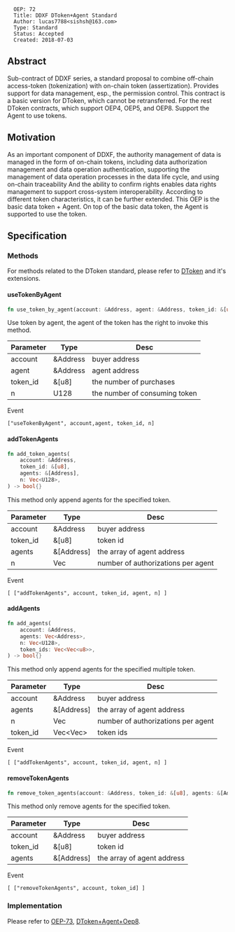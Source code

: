 ```
  OEP: 72
  Title: DDXF DToken+Agent Standard
  Author: lucas7788<sishsh@163.com>
  Type: Standard
  Status: Accepted
  Created: 2018-07-03
```

## Abstract

Sub-contract of DDXF series, a standard proposal to combine off-chain access-token (tokenization) with on-chain token (assertization). Provides support for data management, esp., the permission control. This contract is a basic version for DToken, which cannot be retransferred. For the rest DToken contracts, which support OEP4, OEP5, and OEP8.
Support the Agent to use tokens.

## Motivation

As an important component of DDXF, the authority management of data is managed in the form of on-chain tokens, including data authorization management and data operation authentication, supporting the management of data operation processes in the data life cycle, and using on-chain traceability And the ability to confirm rights enables data rights management to support cross-system interoperability.
According to different token characteristics, it can be further extended. This OEP is the basic data token + Agent. On top of the basic data token, the Agent is supported to use the token.

## Specification

### Methods

For methods related to the DToken standard, please refer to
[DToken](https://github.com/ontio/OEPs/blob/master/OEPS/OEP-71.mediawiki) and it's extensions.


#### useTokenByAgent

```rust
fn use_token_by_agent(account: &Address, agent: &Address, token_id: &[u8], n: U128) -> bool{}
```

Use token by agent, the agent of the token has the right to invoke this method.

|Parameter | Type |  Desc |
|----------|------|--------|
| account | &Address | buyer address
| agent | &Address | agent address
| token_id | &[u8] | the number of purchases
| n | U128 | the number of consuming token

Event

```
["useTokenByAgent", account,agent, token_id, n]
```

#### addTokenAgents

```rust
fn add_token_agents(
    account: &Address,
    token_id: &[u8],
    agents: &[Address],
    n: Vec<U128>,
) -> bool{}
```

This method only append agents for the specified token.

|Parameter | Type |  Desc |
|----------|------|--------|
| account | &Address | buyer address
| token_id | &[u8] | token id
| agents | &[Address] | the array of agent address
| n | Vec<U128> | number of authorizations per agent

Event

```
[ ["addTokenAgents", account, token_id, agent, n] ]
```

#### addAgents

```rust
fn add_agents(
    account: &Address,
    agents: Vec<Address>,
    n: Vec<U128>,
    token_ids: Vec<Vec<u8>>,
) -> bool{}
```

This method only append agents for the specified multiple token.

|Parameter | Type |  Desc |
|----------|------|--------|
| account | &Address | buyer address
| agents | &[Address] | the array of agent address
| n | Vec<U128> | number of authorizations per agent
| token_id | Vec<Vec<u8>> | token ids

Event

```
[ ["addTokenAgents", account, token_id, agent, n] ]
```


#### removeTokenAgents

```rust
fn remove_token_agents(account: &Address, token_id: &[u8], agents: &[Address]) -> bool{}
```

This method only remove agents for the specified token.

|Parameter | Type |  Desc |
|----------|------|--------|
| account | &Address | buyer address
| token_id | &[u8] | token id
| agents | &[Address] | the array of agent address

Event

```
[ ["removeTokenAgents", account, token_id] ]
```


### Implementation


Please refer to [OEP-73](https://github.com/ontio/OEPs/blob/master/OEPS/OEP-73.mediawiki),
[DToken+Agent+Oep8](https://github.com/ont-bizsuite/ddxf-contract-suite/tree/master/contracts/dtoken).
